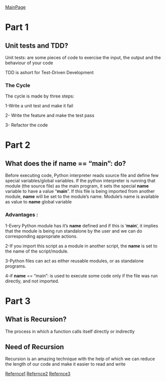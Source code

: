 [MainPage](../../../README.md)
# Part 1
## Unit tests and TDD?


Unit tests: are some pieces of code to exercise the input, the output and the behaviour of your code

TDD is ashort for Test-Driven Development 


### The Cycle
The cycle is made by three steps:

1-Write a unit test and make it fail
 
 2- Write the feature and make the test pass

 3- Refactor the code
 # Part 2
## What does the if __name__ == “__main__”: do?
Before executing code, Python interpreter reads source file and define few special variables/global variables. 
If the python interpreter is running that module (the source file) as the main program, it sets the special __name__ variable to have a value “__main__”. If this file is being imported from another module, __name__ will be set to the module’s name. Module’s name is available as value to __name__ global variable


### Advantages :
1-Every Python module has it’s __name__ defined and if this is ‘__main__’, it implies that the module is being run standalone by the user and we can do corresponding appropriate actions.

2-If you import this script as a module in another script, the __name__ is set to the name of the script/module.

3-Python files can act as either reusable modules, or as standalone programs.

4-if __name__ == “main”: is used to execute some code only if the file was run directly, and not imported.
 

 
 # Part 3
 ## What is Recursion? 
 The process in which a function calls itself directly or indirectly 

## Need of Recursion

Recursion is an amazing technique with the help of which we can reduce the length of our code and make it easier to read and write

[Refernce1](https://code.likeagirl.io/in-tests-we-trust-tdd-with-python-af69f47e6932)
[Refernce2](https://www.geeksforgeeks.org/what-does-the-if-__name__-__main__-do/)
[Refernce3](https://www.geeksforgeeks.org/introduction-to-recursion-data-structure-and-algorithm-tutorials/)

